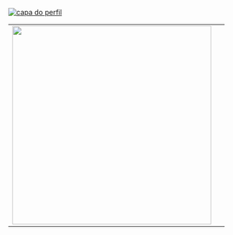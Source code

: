 <a href="https://ibb.co/QQZcDzW"><img src="https://i.ibb.co/PjRYD32/Thamires.png" alt="capa do perfil"  border="0" align="center"></a>



<center>
<table>
    <tr>
        <td><img width="400px" align="left" src="https://github-readme-stats.vercel.app/api/top-langs/?username=thamirsz&hide=html&layout=compact&theme=buefy" /></td>
        <td><![Anurag's github stats](https://github-readme-stats.vercel.app/api?username=thamirsz&show_icons=true)></td>
        
     
     
</table>
</center>  
